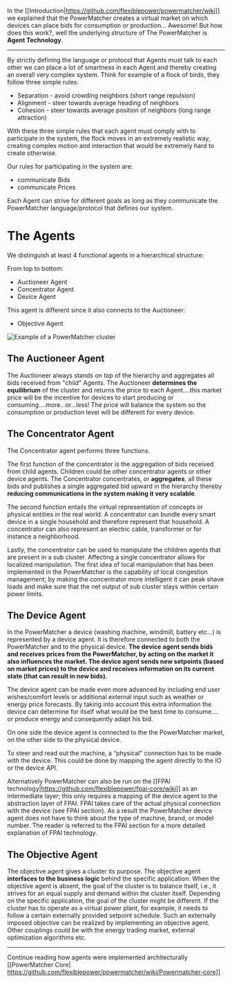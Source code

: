 In the [[Introduction|https://github.com/flexiblepower/powermatcher/wiki]] we explained that the PowerMatcher creates a virtual market on which devices can place bids for consumption or production... Awesome! But how does this work?, well the underlying structure of The PowerMatcher is **Agent Technology**.

-------------------------------
By strictly defining the language or protocol that Agents must talk to each other we can place a lot of smartness in each Agent and thereby creating an overall very complex system. Think for example of a flock of birds, they follow three simple rules:

* Separation - avoid crowding neighbors (short range repulsion)
* Alignment - steer towards average heading of neighbors
* Cohesion - steer towards average position of neighbors (long range attraction)

With these three simple rules that each agent must comply with to participate in the system, the flock moves in an extremely realistic way, creating complex motion and interaction that would be extremely hard to create otherwise.

Our rules for participating in the system are:

* communicate Bids
* communicate Prices

Each Agent can strive for different goals as long as they communicate the PowerMatcher language/protocol that defines our system.

# The Agents

We distinguish at least 4 functional agents in a hierarchical structure:

From top to bottom:
* Auctioneer Agent
* Concentrator Agent
* Device Agent

This agent is different since it also connects to the Auctioneer:
* Objective Agent

![Example of a PowerMatcher cluster](http://flexiblepower.github.io/images/site/powermatcher.png)

## The Auctioneer Agent

The Auctioneer always stands on top of the hierarchy and aggregates all bids received from "child" Agents. The Auctioneer **determines the equilibrium** of the cluster and returns the price to each Agent....this market price will be the incentive for devices to start producing or consuming....more...or...less! The price will balance the system so the consumption or production level will be different for every device.

## The Concentrator Agent

The Concentrator agent performs three functions. 

The first function of the concentrator is the aggregation of bids received from child agents. Children could be other concentrator agents or other device agents. The Concentrator concentrates, or **aggregates**, all these bids and publishes a single aggregated bid upward in the hierarchy thereby **reducing communications in the system making it very scalable**.

The second function entails the virtual representation of concepts or physical entities in the real world. A concentrator can bundle every smart device in a single household and therefore represent that household. A concentrator can also represent an electric cable, transformer or for instance a neighborhood. 

Lastly, the concentrator can be used to manipulate the children agents that are present in a sub cluster. Affecting a single concentrator allows for localized manipulation. The first idea of local manipulation that has been implemented in the PowerMatcher is the capability of local congestion management; by making the concentrator more intelligent it can peak shave loads and make sure that the net output of sub cluster stays within certain power limits.

## The Device Agent

In the PowerMatcher a device (washing machine, windmill, battery etc...) is represented by a device agent. It is therefore connected to both the PowerMatcher and to the physical device. **The device agent sends bids and receives prices from the PowerMatcher, by acting on the market it also influences the market. The device agent sends new setpoints (based on market prices) to the device and receives information on its current state (that can result in new bids).**

The device agent can be made even more advanced by including end user wishes/comfort levels or additional external input such as weather or energy price forecasts. By taking into account this extra information the device can determine for itself what would be the best time to consume…. or produce energy and consequently adapt his bid.

On one side the device agent is connected to the the PowerMatcher market, on the other side to the physical device.

To steer and read out the machine, a “physical” connection has to be made with the device. This could be done by mapping the agent directly to the IO or the device API. 

Alternatively PowerMatcher can also be run on the [[FPAI technology|https://github.com/flexiblepower/fpai-core/wiki]] as an intermediate layer; this only requires a mapping of the device agent to the abstraction layer of FPAI. FPAI takes care of the actual physical connection with the device (see FPAI section). As a result the PowerMatcher device agent does not have to think about the type of machine, brand, or model number. The reader is referred to the FPAI section for a more detailed explanation of FPAI technology.

## The Objective Agent

The objective agent gives a cluster its purpose. The objective agent **interfaces to the business logic** behind the specific application.  When the objective agent is absent, the goal of the cluster is to balance itself, i.e., it strives for an equal supply and demand within the cluster itself. Depending on the specific application, the goal of the cluster might be different. If the cluster has to operate as a virtual power plant, for example, it needs to follow a certain externally provided setpoint schedule. Such an externally imposed objective can be realized by implementing an objective agent. Other couplings could be with the energy trading market, external optimization algorithms etc.

-----------------------------------------------
Continue reading how agents were implemented architecturally [[PowerMatcher Core| https://github.com/flexiblepower/powermatcher/wiki/Powermatcher-core]]